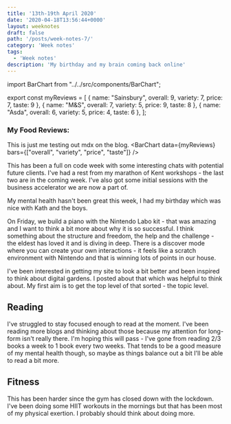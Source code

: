 ```yaml
---
title: '13th-19th April 2020'
date: '2020-04-18T13:56:44+0000'
layout: weeknotes
draft: false
path: '/posts/week-notes-7/'
category: 'Week notes'
tags:
  - 'Week notes'
description: 'My birthday and my brain coming back online'
---
```


import BarChart from "../../src/components/BarChart";

export const myReviews = [
{
name: "Sainsbury",
overall: 9,
variety: 7,
price: 7,
taste: 9
},
{
name: "M&S",
overall: 7,
variety: 5,
price: 9,
taste: 8
},
{
name: "Asda",
overall: 6,
variety: 5,
price: 4,
taste: 6
},
];

### My Food Reviews:

This is just me testing out mdx on the blog.
<BarChart
data={myReviews}
bars={["overall", "variety", "price", "taste"]}
/>

This has been a full on code week with some interesting chats with potential future clients. I've had a rest from my marathon of Kent workshops - the last two are in the coming week. I've also got some initial sessions with the business accelerator we are now a part of.

My mental health hasn't been great this week, I had my birthday which was nice with Kath and the boys.

On Friday, we build a piano with the Nintendo Labo kit - that was amazing and I want to think a bit more about why it is so successful. I think something about the structure and freedom, the help and the challenge - the eldest has loved it and is diving in deep. There is a discover mode where you can create your own interactions - it feels like a scratch environment with Nintendo and that is winning lots of points in our house.

I've been interested in getting my site to look a bit better and been inspired to think about digital gardens. I posted about that which was helpful to think about. My first aim is to get the top level of that sorted - the topic level.

## Reading

I've struggled to stay focused enough to read at the moment. I've been reading more blogs and thinking about those because my attention for long-form isn't really there. I'm hoping this will pass - I've gone from reading 2/3 books a week to 1 book every two weeks. That tends to be a good measure of my mental health though, so maybe as things balance out a bit I'll be able to read a bit more.

## Fitness

This has been harder since the gym has closed down with the lockdown. I've been doing some HIIT workouts in the mornings but that has been most of my physical exertion. I probably should think about doing more.
